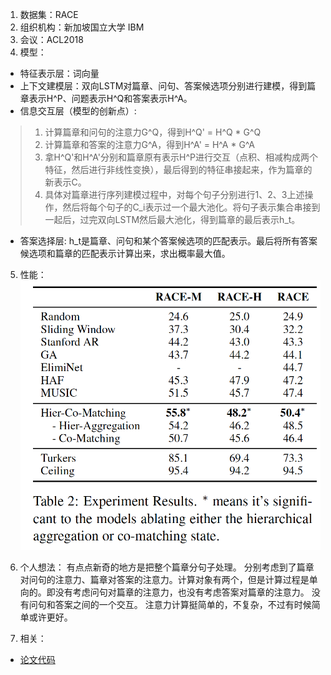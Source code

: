 1. 数据集：RACE
2. 组织机构：新加坡国立大学 IBM
3. 会议：ACL2018
4. 模型：
* 特征表示层：词向量
* 上下文建模层：双向LSTM对篇章、问句、答案候选项分别进行建模，得到篇章表示H\^P、问题表示H\^Q和答案表示H\^A。
* 信息交互层（模型的创新点）: 
> 1. 计算篇章和问句的注意力G\^Q，得到H^Q' = H^Q * G\^Q
> 2. 计算篇章和答案的注意力G\^A，得到H^A' = H^A * G\^A
> 3. 拿H^Q'和H^A'分别和篇章原有表示H^P进行交互（点积、相减构成两个特征，然后进行非线性变换），最后得到的特征串接起来，作为篇章的新表示C。
> 4. 具体对篇章进行序列建模过程中，对每个句子分别进行1、2、3上述操作，然后将每个句子的C_i表示过一个最大池化。将句子表示集合串接到一起后，过完双向LSTM然后最大池化，得到篇章的最后表示h_t。
* 答案选择层:
h_t是篇章、问句和某个答案候选项的匹配表示。最后将所有答案候选项和篇章的匹配表示计算出来，求出概率最大值。

5. 性能：
![image](https://github.com/dengyuning/paper-reading-notes/blob/master/MRC/2018-10/2018_10_1.png?raw=true)

6. 个人想法：
有点点新奇的地方是把整个篇章分句子处理。
分别考虑到了篇章对问句的注意力、篇章对答案的注意力。计算对象有两个，但是计算过程是单向的。即没有考虑问句对篇章的注意力，也没有考虑答案对篇章的注意力。
没有问句和答案之间的一个交互。
注意力计算挺简单的，不复杂，不过有时候简单或许更好。

7. 相关：
* [论文代码](https://github.com/shuohangwang/comatch)
